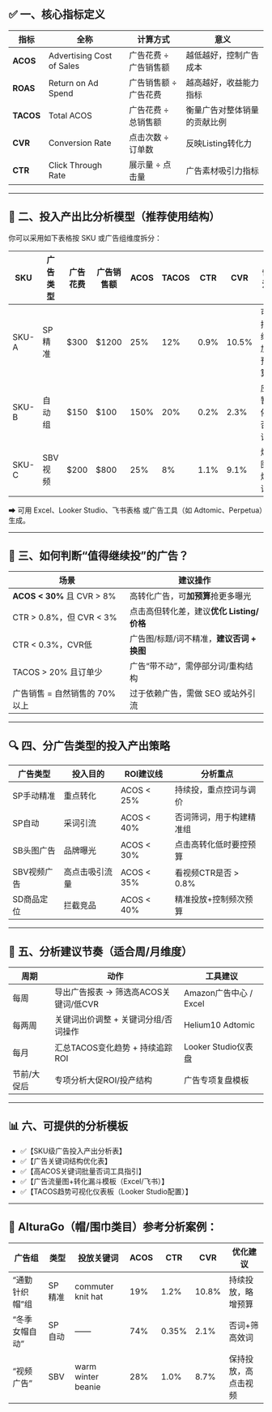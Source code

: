 ## ✅ 一、核心指标定义

| 指标        | 全称                        | 计算方式         | 意义             |
| --------- | ------------------------- | ------------ | -------------- |
| **ACOS**  | Advertising Cost of Sales | 广告花费 ÷ 广告销售额 | 越低越好，控制广告成本    |
| **ROAS**  | Return on Ad Spend        | 广告销售额 ÷ 广告花费 | 越高越好，收益能力指标    |
| **TACOS** | Total ACOS                | 广告花费 ÷ 总销售额  | 衡量广告对整体销量的贡献比例 |
| **CVR**   | Conversion Rate           | 点击次数 ÷ 订单数   | 反映Listing转化力   |
| **CTR**   | Click Through Rate        | 展示量 ÷ 点击量    | 广告素材吸引力指标      |

---

## 🧮 二、投入产出比分析模型（推荐使用结构）

你可以采用如下表格按 SKU 或广告组维度拆分：

| SKU   | 广告类型  | 广告花费  | 广告销售额  | ACOS | TACOS | CTR  | CVR   | 备注     |
| ----- | ----- | ----- | ------ | ---- | ----- | ---- | ----- | ------ |
| SKU-A | SP精准  | \$300 | \$1200 | 25%  | 12%   | 0.9% | 10.5% | 可持续加预算 |
| SKU-B | 自动组   | \$150 | \$100  | 150% | 20%   | 0.2% | 2.3%  | 应暂停/否词 |
| SKU-C | SBV视频 | \$200 | \$800  | 25%  | 8%    | 1.1% | 9.1%  | 爆图爆词   |

➡ 可用 Excel、Looker Studio、飞书表格 或广告工具（如 Adtomic、Perpetua）生成。

---

## 🎯 三、如何判断“值得继续投”的广告？

| 场景                        | 建议操作                        |
| ------------------------- | --------------------------- |
| **ACOS < 30%** 且 CVR > 8% | 高转化广告，可**加预算**抢更多曝光         |
| CTR > 0.8%，但 CVR < 3%     | 点击高但转化差，建议**优化 Listing/价格** |
| CTR < 0.3%，CVR低           | 广告图/标题/词不精准，**建议否词 + 换图**   |
| TACOS > 20% 且订单少          | 广告“带不动”，需停部分词/重构结构          |
| 广告销售 = 自然销售的 70% 以上       | 过于依赖广告，需做 SEO 或站外引流         |

---

## 🔍 四、分广告类型的投入产出策略

| 广告类型    | 投入目的    | ROI建议线     | 分析重点            |
| ------- | ------- | ---------- | --------------- |
| SP手动精准  | 重点转化    | ACOS < 25% | 持续投，重点控词与调价     |
| SP自动    | 采词引流    | ACOS < 40% | 否词筛词，用于构建精准组    |
| SB头图广告  | 品牌曝光    | ACOS < 30% | 点击高转化低时要控预算     |
| SBV视频广告 | 高点击吸引流量 | ACOS < 35% | 看视频CTR是否 > 0.8% |
| SD商品定位  | 拦截竞品    | ACOS < 40% | 精准投放+控制频次预算     |

---

## 🧠 五、分析建议节奏（适合周/月维度）

| 周期     | 动作                       | 工具建议               |
| ------ | ------------------------ | ------------------ |
| 每周     | 导出广告报表 → 筛选高ACOS关键词/低CVR | Amazon广告中心 / Excel |
| 每两周    | 关键词出价调整 + 关键词分组/否词操作     | Helium10 Adtomic   |
| 每月     | 汇总TACOS变化趋势 + 持续追踪ROI    | Looker Studio仪表盘   |
| 节前/大促后 | 专项分析大促ROI/投产结构           | 广告专项复盘模板           |

---

## 📊 六、可提供的分析模板

* ✅【SKU级广告投入产出分析表】
* ✅【广告关键词结构优化表】
* ✅【高ACOS关键词批量否词工具指引】
* ✅【广告流量图+转化漏斗模板（Excel/飞书）】
* ✅【TACOS趋势可视化仪表板（Looker Studio配置）】

---

## 📂 AlturaGo（帽/围巾类目）参考分析案例：

| 广告组      | 类型   | 投放关键词              | ACOS | CTR   | CVR   | 优化建议       |
| -------- | ---- | ------------------ | ---- | ----- | ----- | ---------- |
| “通勤针织帽”组 | SP精准 | commuter knit hat  | 19%  | 1.2%  | 10.8% | 持续投放，略增预算  |
| “冬季女帽自动” | SP自动 | ——                 | 74%  | 0.35% | 2.1%  | 否词+筛高效词    |
| “视频广告”   | SBV  | warm winter beanie | 28%  | 1.0%  | 8.7%  | 保持投放，高点击视频 |

